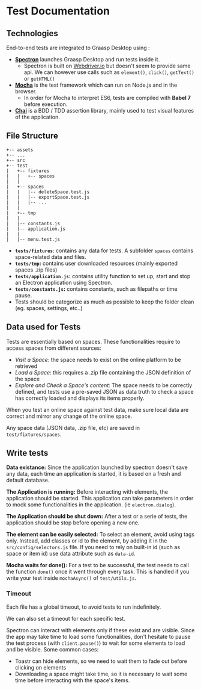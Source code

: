 # Test Documentation

## Technologies

End-to-end tests are integrated to Graasp Desktop using :

- [**Spectron**](https://github.com/electron-userland/spectron) launches Graasp Desktop and run tests inside it.
  - Spectron is built on [Webdriver.io](https://webdriver.io/docs/api.html) but doesn't seem to provide same api. We can however use calls such as `element()`, `click()`, `getText()` or `getHTML()`
- [**Mocha**](https://mochajs.org/) is the test framework which can run on Node.js and in the browser.
  - In order for Mocha to interpret ES6, tests are compiled with **Babel 7** before execution.
- [**Chai**](https://www.chaijs.com/) is a BDD / TDD assertion library, mainly used to test visual features of the application.

## File Structure

```
+-- assets
+-- ...
+-- src
+-- test
|   +-- fixtures
|   |   +-- spaces
|   |
|   +-- spaces
|   |   |-- deleteSpace.test.js
|   |   |-- exportSpace.test.js
|   |   |-- ...
|   |
|   +-- tmp
|   |
|   |-- constants.js
|   |-- application.js
|   |
|   |-- menu.test.js

```

- **`tests/fixtures`**: contains any data for tests. A subfolder `spaces` contains space-related data and files.
- **`tests/tmp`:** contains user downloaded resources (mainly exported spaces .zip files)
- **`tests/application.js`:** contains utility function to set up, start and stop an Electron application using Spectron.
- **`tests/constants.js`:** contains constants, such as filepaths or time pause.
- Tests should be categorize as much as possible to keep the folder clean (eg. spaces, settings, etc..)

## Data used for Tests

Tests are essentially based on spaces. These functionalities require to access spaces from different sources:

- _Visit a Space_: the space needs to exist on the online platform to be retrieved
- _Load a Space_: this requires a .zip file containing the JSON definition of the space
- _Explore and Check a Space's content_: The space needs to be correctly defined, and tests use a pre-saved JSON as data truth to check a space has correctly loaded and displays its items properly.

When you test an online space against test data, make sure local data are correct and mirror any change of the online space.

Any space data (JSON data, .zip file, etc) are saved in `test/fixtures/spaces`.

## Write tests

**Data existance:** Since the application launched by spectron doesn't save any data, each time an application is started, it is based on a fresh and default database.

**The Application is running:** Before interacting with elements, the application should be started. This application can take parameters in order to mock some functionalities in the application. (ie `electron.dialog`).

**The Application should be shut down:** After a test or a serie of tests, the application should be stop before opening a new one.

**The element can be easily selected:** To select an element, avoid using tags only. Instead, add classes or id to the element, by adding it in the `src/config/selectors.js` file. If you need to rely on built-in id (such as space or item id) use data attribute such as `data-id`.

**Mocha waits for done():** For a test to be successful, the test needs to call the function `done()` once it went through every task. This is handled if you write your test inside `mochaAsync()` of `test/utils.js`.

### Timeout

Each file has a global timeout, to avoid tests to run indefinitely.

We can also set a timeout for each specific test.

Spectron can interact with elements only if these exist and are visible. Since the app may take time to load some functionalities, don't hesitate to pause the test process (with `client.pause()`) to wait for some elements to load and be visible. Some common cases:

- Toastr can hide elements, so we need to wait them to fade out before clicking on elements
- Downloading a space might take time, so it is necessary to wait some time before interacting with the space's items.

